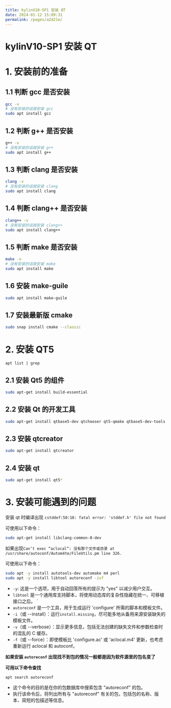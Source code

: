 ```yaml
---
title: kylinV10-SP1 安装 QT
date: 2024-01-12 15:09:31
permalink: /pages/a2d21e/
---
```

# kylinV10-SP1 安装 QT

# 1. 安装前的准备

## 1.1 判断 gcc 是否安装

```bash
gcc -v
# 没有安装的话就安装 gcc
sudo apt install gcc
```

## 1.2 判断 g++ 是否安装

```bash
g++ -v
# 没有安装的话就安装 g++
sudo apt install g++
```

## 1.3 判断 clang 是否安装

```bash
clang -v
# 没有安装的话就安装 clang
sudo apt install clang
```

## 1.4 判断 clang++ 是否安装

```bash
clang++ -v
# 没有安装的话就安装 clang++
sudo apt install clang++
```

## 1.5 判断 make 是否安装

```bash
make -v
# 没有安装的话就安装 make
sudo apt install make
```

## 1.6 安装 make-guile

```bash
sudo apt install make-guile
```

## 1.7 安装最新版 cmake

```bash
sudo snap install cmake --classic
```

# 2. 安装 QT5

```
apt list | grep 
```

## 2.1 安装 Qt5 的组件

```bash
sudo apt-get install build-essential
```

## 2.2 安装 Qt 的开发工具

```bash
sudo apt-get install qtbase5-dev qtchooser qt5-qmake qtbase5-dev-tools
```

## 2.3 安装 qtcreator

```bash
sudo apt-get install qtcreator
```

## 2.4 安装 qt

```bash
sudo apt-get install qt5*
```

# 3. 安装可能遇到的问题

安装 qt 时编译出现 `cstddef:50:10: fatal error: 'stddef.h' file not found`

可使用以下命令：

```bash
sudo apt-get install libclang-common-8-dev
```

如果出现`Can‘t exec “aclocal“: 没有那个文件或目录 at /usr/share/autoconf/Autom4te/FileUtils.pm line 326.`

可使用以下命令：

```bash
sudo apt -y install autotools-dev automake m4 perl
sudo apt -y install libtool autoreconf -ivf
```

- `-y`: 这是一个选项，用于自动回答所有的提示为 "yes" 以减少用户交互。
- `libtool` 是一个通用库支持脚本，将使用动态库的复杂性隐藏在统一、可移植接口之后。   ` 
- `autoreconf` 是一个工具，用于生成运行 'configure' 所需的脚本和模板文件。 
- `-i`（或 --install）：运行`install.missing`，尽可能多地从备用来源安装缺失的模板文件。   
- `-v`（或 --verbose）：显示更多信息，包括无法创建的缺失文件和参数检查时的混乱的 C 缓存。   
- `-f`（或 --force）：即使模板比 'configure.ac' 或 'aclocal.m4' 更新，也考虑重新运行 aclocal 和 autoconf。 

**如果安装 `autoreconf` 出现找不到包的情况一般都是因为软件源里的包名变了**

**可用以下命令查找**

```bash
apt search autoreconf
```

- 这个命令的目的是在你的包数据库中搜索包含 "autoreconf" 的包。
- 执行该命令后，将列出所有与 "autoreconf" 有关的包，包括包的名称、版本、简短的包描述等信息。













































